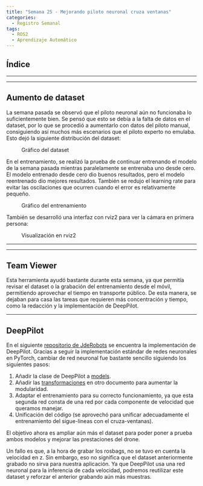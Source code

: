```yaml
---
title: "Semana 25 - Mejorando piloto neuronal cruza ventanas"
categories:
  - Registro Semanal
tags:
  - ROS2
  - Aprendizaje Automático
---
```


## Índice

---
---

## Aumento de dataset

La semana pasada se observó que el piloto neuronal aún no funcionaba lo suficientemente bien. Se pensó que esto se debía a la falta de datos en el dataset, por lo que se procedió a aumentarlo con datos del piloto manual, consiguiendo así muchos más escenarios que el piloto experto no emulaba. Esto dejó la siguiente distribución del dataset:

<figure class="align-center" style="width:90%">
  <img src="{{ site.url }}{{ site.baseurl }}/assets/images/post25/datasetGraph.png" alt="">
  <figcaption>Gráfico del dataset</figcaption>
</figure>

En el entrenamiento, se realizó la prueba de continuar entrenando el modelo de la semana pasada mientras paralelamente se entrenaba uno desde cero. El modelo entrenado desde cero dio buenos resultados, pero el modelo reentrenado dio mejores resultados. También se redujo el learning rate para evitar las oscilaciones que ocurren cuando el error es relativamente pequeño.

<figure class="align-center" style="width:90%">
  <img src="{{ site.url }}{{ site.baseurl }}/assets/images/post25/graphic1.png" alt="">
  <figcaption>Gráfico del entrenamiento</figcaption>
</figure>

También se desarrolló una interfaz con rviz2 para ver la cámara en primera persona:

<figure class="align-center" style="width:90%">
  <img src="{{ site.url }}{{ site.baseurl }}/assets/images/post25/visualization.png" alt="">
  <figcaption>Visualización en rviz2</figcaption>
</figure>

---
---

## Team Viewer

Esta herramienta ayudó bastante durante esta semana, ya que permitía revisar el dataset o la grabación del entrenamiento desde el móvil, permitiendo aprovechar el tiempo en transporte público. De esta manera, se dejaban para casa las tareas que requieren más concentración y tiempo, como la redacción y la implementación de DeepPilot.

---

## DeepPilot

En el siguiente [repositorio de JdeRobots](https://github.com/JdeRobot/DeepLearningStudio/blob/main/Drone-FollowLine/DeepPilot/utils/deeppilot.py) se encuentra la implementación de DeepPilot. Gracias a seguir la implementación estándar de redes neuronales en PyTorch, cambiar de red neuronal fue bastante sencillo siguiendo los siguientes pasos:

1. Añadir la clase de DeepPilot a [models](../../drone_sim_driver/src/models/models.py).
2. Añadir las [transformaciones](../../drone_sim_driver/src/dataset/) en otro documento para aumentar la modularidad.
3. Adaptar el entrenamiento para su correcto funcionamiento, ya que esta segunda red consta de una red por cada componente de velocidad que queramos manejar.
4. Unificación del código (se aprovechó para unificar adecuadamente el entrenamiento del sigue-lineas con el cruza-ventanas).

El objetivo ahora es ampliar aún más el dataset para poder poner a prueba ambos modelos y mejorar las prestaciones del drone.

Un fallo es que, a la hora de grabar los rosbags, no se tuvo en cuenta la velocidad en z. Sin embargo, eso no significa que el dataset anteriormente grabado no sirva para nuestra aplicación. Ya que DeepPilot usa una red neuronal para la inferencia de cada velocidad, podremos reutilizar este dataset y reforzar el anterior grabando aún más muestras.





